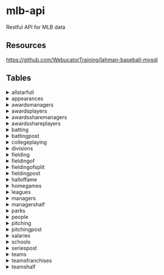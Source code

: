 # mlb-api

Restful API for MLB data

## Resources

https://github.com/WebucatorTraining/lahman-baseball-mysql


## Tables




<details><summary>allstarfull</summary><br>

<table><tbody>
<tr><td><b>ID</b></td><td>int(11)</td></tr>
<tr><td><b>playerID</b></td><td>varchar(9)</td></tr>
<tr><td><b>yearID</b></td><td>smallint(6)</td></tr>
<tr><td><b>gameNum</b></td><td>smallint(6)</td></tr>
<tr><td><b>gameID</b></td><td>varchar(12)</td></tr>
<tr><td><b>teamID</b></td><td>char(3)</td></tr>
<tr><td><b>team_ID</b></td><td>int(11)</td></tr>
<tr><td><b>lgID</b></td><td>char(2)</td></tr>
<tr><td><b>GP</b></td><td>smallint(6)</td></tr>
<tr><td><b>startingPos</b></td><td>smallint(6)</td></tr>

</tbody></table>



</details>



<details><summary>appearances</summary><br>

<table><tbody>
<tr><td><b>ID</b></td><td>int(11)</td></tr>
<tr><td><b>yearID</b></td><td>smallint(6)</td></tr>
<tr><td><b>teamID</b></td><td>char(3)</td></tr>
<tr><td><b>team_ID</b></td><td>int(11)</td></tr>
<tr><td><b>lgID</b></td><td>char(2)</td></tr>
<tr><td><b>playerID</b></td><td>varchar(9)</td></tr>
<tr><td><b>G_all</b></td><td>smallint(6)</td></tr>
<tr><td><b>GS</b></td><td>smallint(6)</td></tr>
<tr><td><b>G_batting</b></td><td>smallint(6)</td></tr>
<tr><td><b>G_defense</b></td><td>smallint(6)</td></tr>
<tr><td><b>G_p</b></td><td>smallint(6)</td></tr>
<tr><td><b>G_c</b></td><td>smallint(6)</td></tr>
<tr><td><b>G_1b</b></td><td>smallint(6)</td></tr>
<tr><td><b>G_2b</b></td><td>smallint(6)</td></tr>
<tr><td><b>G_3b</b></td><td>smallint(6)</td></tr>
<tr><td><b>G_ss</b></td><td>smallint(6)</td></tr>
<tr><td><b>G_lf</b></td><td>smallint(6)</td></tr>
<tr><td><b>G_cf</b></td><td>smallint(6)</td></tr>
<tr><td><b>G_rf</b></td><td>smallint(6)</td></tr>
<tr><td><b>G_of</b></td><td>smallint(6)</td></tr>
<tr><td><b>G_dh</b></td><td>smallint(6)</td></tr>
<tr><td><b>G_ph</b></td><td>smallint(6)</td></tr>
<tr><td><b>G_pr</b></td><td>smallint(6)</td></tr>

</tbody></table>



</details>



<details><summary>awardsmanagers</summary><br>

<table><tbody>
<tr><td><b>ID</b></td><td>int(11)</td></tr>
<tr><td><b>playerID</b></td><td>varchar(10)</td></tr>
<tr><td><b>awardID</b></td><td>varchar(75)</td></tr>
<tr><td><b>yearID</b></td><td>smallint(6)</td></tr>
<tr><td><b>lgID</b></td><td>char(2)</td></tr>
<tr><td><b>tie</b></td><td>varchar(1)</td></tr>
<tr><td><b>notes</b></td><td>varchar(100)</td></tr>

</tbody></table>



</details>



<details><summary>awardsplayers</summary><br>

<table><tbody>
<tr><td><b>ID</b></td><td>int(11)</td></tr>
<tr><td><b>playerID</b></td><td>varchar(9)</td></tr>
<tr><td><b>awardID</b></td><td>varchar(255)</td></tr>
<tr><td><b>yearID</b></td><td>smallint(6)</td></tr>
<tr><td><b>lgID</b></td><td>char(2)</td></tr>
<tr><td><b>tie</b></td><td>varchar(1)</td></tr>
<tr><td><b>notes</b></td><td>varchar(100)</td></tr>

</tbody></table>



</details>



<details><summary>awardssharemanagers</summary><br>

<table><tbody>
<tr><td><b>ID</b></td><td>int(11)</td></tr>
<tr><td><b>awardID</b></td><td>varchar(25)</td></tr>
<tr><td><b>yearID</b></td><td>smallint(6)</td></tr>
<tr><td><b>lgID</b></td><td>char(2)</td></tr>
<tr><td><b>playerID</b></td><td>varchar(10)</td></tr>
<tr><td><b>pointsWon</b></td><td>smallint(6)</td></tr>
<tr><td><b>pointsMax</b></td><td>smallint(6)</td></tr>
<tr><td><b>votesFirst</b></td><td>smallint(6)</td></tr>

</tbody></table>



</details>



<details><summary>awardsshareplayers</summary><br>

<table><tbody>
<tr><td><b>ID</b></td><td>int(11)</td></tr>
<tr><td><b>awardID</b></td><td>varchar(25)</td></tr>
<tr><td><b>yearID</b></td><td>smallint(6)</td></tr>
<tr><td><b>lgID</b></td><td>char(2)</td></tr>
<tr><td><b>playerID</b></td><td>varchar(9)</td></tr>
<tr><td><b>pointsWon</b></td><td>double</td></tr>
<tr><td><b>pointsMax</b></td><td>smallint(6)</td></tr>
<tr><td><b>votesFirst</b></td><td>double</td></tr>

</tbody></table>



</details>



<details><summary>batting</summary><br>

<table><tbody>
<tr><td><b>ID</b></td><td>int(11)</td></tr>
<tr><td><b>playerID</b></td><td>varchar(9)</td></tr>
<tr><td><b>yearID</b></td><td>smallint(6)</td></tr>
<tr><td><b>stint</b></td><td>smallint(6)</td></tr>
<tr><td><b>teamID</b></td><td>char(3)</td></tr>
<tr><td><b>team_ID</b></td><td>int(11)</td></tr>
<tr><td><b>lgID</b></td><td>char(2)</td></tr>
<tr><td><b>G</b></td><td>smallint(6)</td></tr>
<tr><td><b>G_batting</b></td><td>smallint(6)</td></tr>
<tr><td><b>AB</b></td><td>smallint(6)</td></tr>
<tr><td><b>R</b></td><td>smallint(6)</td></tr>
<tr><td><b>H</b></td><td>smallint(6)</td></tr>
<tr><td><b>2B</b></td><td>smallint(6)</td></tr>
<tr><td><b>3B</b></td><td>smallint(6)</td></tr>
<tr><td><b>HR</b></td><td>smallint(6)</td></tr>
<tr><td><b>RBI</b></td><td>smallint(6)</td></tr>
<tr><td><b>SB</b></td><td>smallint(6)</td></tr>
<tr><td><b>CS</b></td><td>smallint(6)</td></tr>
<tr><td><b>BB</b></td><td>smallint(6)</td></tr>
<tr><td><b>SO</b></td><td>smallint(6)</td></tr>
<tr><td><b>IBB</b></td><td>smallint(6)</td></tr>
<tr><td><b>HBP</b></td><td>smallint(6)</td></tr>
<tr><td><b>SH</b></td><td>smallint(6)</td></tr>
<tr><td><b>SF</b></td><td>smallint(6)</td></tr>
<tr><td><b>GIDP</b></td><td>smallint(6)</td></tr>

</tbody></table>



</details>



<details><summary>battingpost</summary><br>

<table><tbody>
<tr><td><b>ID</b></td><td>int(11)</td></tr>
<tr><td><b>yearID</b></td><td>smallint(6)</td></tr>
<tr><td><b>round</b></td><td>varchar(10)</td></tr>
<tr><td><b>playerID</b></td><td>varchar(9)</td></tr>
<tr><td><b>teamID</b></td><td>char(3)</td></tr>
<tr><td><b>team_ID</b></td><td>int(11)</td></tr>
<tr><td><b>lgID</b></td><td>char(2)</td></tr>
<tr><td><b>G</b></td><td>smallint(6)</td></tr>
<tr><td><b>AB</b></td><td>smallint(6)</td></tr>
<tr><td><b>R</b></td><td>smallint(6)</td></tr>
<tr><td><b>H</b></td><td>smallint(6)</td></tr>
<tr><td><b>2B</b></td><td>smallint(6)</td></tr>
<tr><td><b>3B</b></td><td>smallint(6)</td></tr>
<tr><td><b>HR</b></td><td>smallint(6)</td></tr>
<tr><td><b>RBI</b></td><td>smallint(6)</td></tr>
<tr><td><b>SB</b></td><td>smallint(6)</td></tr>
<tr><td><b>CS</b></td><td>smallint(6)</td></tr>
<tr><td><b>BB</b></td><td>smallint(6)</td></tr>
<tr><td><b>SO</b></td><td>smallint(6)</td></tr>
<tr><td><b>IBB</b></td><td>smallint(6)</td></tr>
<tr><td><b>HBP</b></td><td>smallint(6)</td></tr>
<tr><td><b>SH</b></td><td>smallint(6)</td></tr>
<tr><td><b>SF</b></td><td>smallint(6)</td></tr>
<tr><td><b>GIDP</b></td><td>smallint(6)</td></tr>

</tbody></table>



</details>



<details><summary>collegeplaying</summary><br>

<table><tbody>
<tr><td><b>ID</b></td><td>int(11)</td></tr>
<tr><td><b>playerID</b></td><td>varchar(9)</td></tr>
<tr><td><b>schoolID</b></td><td>varchar(15)</td></tr>
<tr><td><b>yearID</b></td><td>smallint(6)</td></tr>

</tbody></table>



</details>



<details><summary>divisions</summary><br>

<table><tbody>
<tr><td><b>ID</b></td><td>int(11)</td></tr>
<tr><td><b>divID</b></td><td>char(2)</td></tr>
<tr><td><b>lgID</b></td><td>char(2)</td></tr>
<tr><td><b>division</b></td><td>varchar(50)</td></tr>
<tr><td><b>active</b></td><td>char(1)</td></tr>

</tbody></table>



</details>



<details><summary>fielding</summary><br>

<table><tbody>
<tr><td><b>ID</b></td><td>int(11)</td></tr>
<tr><td><b>playerID</b></td><td>varchar(9)</td></tr>
<tr><td><b>yearID</b></td><td>smallint(6)</td></tr>
<tr><td><b>stint</b></td><td>smallint(6)</td></tr>
<tr><td><b>teamID</b></td><td>char(3)</td></tr>
<tr><td><b>team_ID</b></td><td>int(11)</td></tr>
<tr><td><b>lgID</b></td><td>char(2)</td></tr>
<tr><td><b>POS</b></td><td>varchar(2)</td></tr>
<tr><td><b>G</b></td><td>smallint(6)</td></tr>
<tr><td><b>GS</b></td><td>smallint(6)</td></tr>
<tr><td><b>InnOuts</b></td><td>smallint(6)</td></tr>
<tr><td><b>PO</b></td><td>smallint(6)</td></tr>
<tr><td><b>A</b></td><td>smallint(6)</td></tr>
<tr><td><b>E</b></td><td>smallint(6)</td></tr>
<tr><td><b>DP</b></td><td>smallint(6)</td></tr>
<tr><td><b>PB</b></td><td>smallint(6)</td></tr>
<tr><td><b>WP</b></td><td>smallint(6)</td></tr>
<tr><td><b>SB</b></td><td>smallint(6)</td></tr>
<tr><td><b>CS</b></td><td>smallint(6)</td></tr>
<tr><td><b>ZR</b></td><td>double</td></tr>

</tbody></table>



</details>



<details><summary>fieldingof</summary><br>

<table><tbody>
<tr><td><b>ID</b></td><td>int(11)</td></tr>
<tr><td><b>playerID</b></td><td>varchar(9)</td></tr>
<tr><td><b>yearID</b></td><td>smallint(6)</td></tr>
<tr><td><b>stint</b></td><td>smallint(6)</td></tr>
<tr><td><b>Glf</b></td><td>smallint(6)</td></tr>
<tr><td><b>Gcf</b></td><td>smallint(6)</td></tr>
<tr><td><b>Grf</b></td><td>smallint(6)</td></tr>

</tbody></table>



</details>



<details><summary>fieldingofsplit</summary><br>

<table><tbody>
<tr><td><b>ID</b></td><td>int(11)</td></tr>
<tr><td><b>playerID</b></td><td>varchar(9)</td></tr>
<tr><td><b>yearID</b></td><td>smallint(6)</td></tr>
<tr><td><b>stint</b></td><td>smallint(6)</td></tr>
<tr><td><b>teamID</b></td><td>char(3)</td></tr>
<tr><td><b>team_ID</b></td><td>int(11)</td></tr>
<tr><td><b>lgID</b></td><td>char(2)</td></tr>
<tr><td><b>POS</b></td><td>varchar(2)</td></tr>
<tr><td><b>G</b></td><td>smallint(6)</td></tr>
<tr><td><b>GS</b></td><td>smallint(6)</td></tr>
<tr><td><b>InnOuts</b></td><td>smallint(6)</td></tr>
<tr><td><b>PO</b></td><td>smallint(6)</td></tr>
<tr><td><b>A</b></td><td>smallint(6)</td></tr>
<tr><td><b>E</b></td><td>smallint(6)</td></tr>
<tr><td><b>DP</b></td><td>smallint(6)</td></tr>
<tr><td><b>PB</b></td><td>smallint(6)</td></tr>
<tr><td><b>WP</b></td><td>smallint(6)</td></tr>
<tr><td><b>SB</b></td><td>smallint(6)</td></tr>
<tr><td><b>CS</b></td><td>smallint(6)</td></tr>
<tr><td><b>ZR</b></td><td>double</td></tr>

</tbody></table>



</details>



<details><summary>fieldingpost</summary><br>

<table><tbody>
<tr><td><b>ID</b></td><td>int(11)</td></tr>
<tr><td><b>playerID</b></td><td>varchar(9)</td></tr>
<tr><td><b>yearID</b></td><td>smallint(6)</td></tr>
<tr><td><b>teamID</b></td><td>char(3)</td></tr>
<tr><td><b>team_ID</b></td><td>int(11)</td></tr>
<tr><td><b>lgID</b></td><td>char(2)</td></tr>
<tr><td><b>round</b></td><td>varchar(10)</td></tr>
<tr><td><b>POS</b></td><td>varchar(2)</td></tr>
<tr><td><b>G</b></td><td>smallint(6)</td></tr>
<tr><td><b>GS</b></td><td>smallint(6)</td></tr>
<tr><td><b>InnOuts</b></td><td>smallint(6)</td></tr>
<tr><td><b>PO</b></td><td>smallint(6)</td></tr>
<tr><td><b>A</b></td><td>smallint(6)</td></tr>
<tr><td><b>E</b></td><td>smallint(6)</td></tr>
<tr><td><b>DP</b></td><td>smallint(6)</td></tr>
<tr><td><b>TP</b></td><td>smallint(6)</td></tr>
<tr><td><b>PB</b></td><td>smallint(6)</td></tr>
<tr><td><b>SB</b></td><td>smallint(6)</td></tr>
<tr><td><b>CS</b></td><td>smallint(6)</td></tr>

</tbody></table>



</details>



<details><summary>halloffame</summary><br>

<table><tbody>
<tr><td><b>ID</b></td><td>int(11)</td></tr>
<tr><td><b>playerID</b></td><td>varchar(10)</td></tr>
<tr><td><b>yearid</b></td><td>smallint(6)</td></tr>
<tr><td><b>votedBy</b></td><td>varchar(64)</td></tr>
<tr><td><b>ballots</b></td><td>smallint(6)</td></tr>
<tr><td><b>needed</b></td><td>smallint(6)</td></tr>
<tr><td><b>votes</b></td><td>smallint(6)</td></tr>
<tr><td><b>inducted</b></td><td>varchar(1)</td></tr>
<tr><td><b>category</b></td><td>varchar(20)</td></tr>
<tr><td><b>needed_note</b></td><td>varchar(25)</td></tr>

</tbody></table>



</details>



<details><summary>homegames</summary><br>

<table><tbody>
<tr><td><b>ID</b></td><td>int(11)</td></tr>
<tr><td><b>yearkey</b></td><td>int(11)</td></tr>
<tr><td><b>leaguekey</b></td><td>char(2)</td></tr>
<tr><td><b>teamkey</b></td><td>char(3)</td></tr>
<tr><td><b>team_ID</b></td><td>int(11)</td></tr>
<tr><td><b>parkkey</b></td><td>varchar(255)</td></tr>
<tr><td><b>park_ID</b></td><td>int(11)</td></tr>
<tr><td><b>spanfirst</b></td><td>varchar(255)</td></tr>
<tr><td><b>spanlast</b></td><td>varchar(255)</td></tr>
<tr><td><b>games</b></td><td>int(11)</td></tr>
<tr><td><b>openings</b></td><td>int(11)</td></tr>
<tr><td><b>attendance</b></td><td>int(11)</td></tr>
<tr><td><b>spanfirst_date</b></td><td>date</td></tr>
<tr><td><b>spanlast_date</b></td><td>date</td></tr>

</tbody></table>



</details>



<details><summary>leagues</summary><br>

<table><tbody>
<tr><td><b>lgID</b></td><td>char(2)</td></tr>
<tr><td><b>league</b></td><td>varchar(50)</td></tr>
<tr><td><b>active</b></td><td>char(1)</td></tr>

</tbody></table>



</details>



<details><summary>managers</summary><br>

<table><tbody>
<tr><td><b>ID</b></td><td>int(11)</td></tr>
<tr><td><b>playerID</b></td><td>varchar(10)</td></tr>
<tr><td><b>yearID</b></td><td>smallint(6)</td></tr>
<tr><td><b>teamID</b></td><td>char(3)</td></tr>
<tr><td><b>team_ID</b></td><td>int(11)</td></tr>
<tr><td><b>lgID</b></td><td>char(2)</td></tr>
<tr><td><b>inseason</b></td><td>smallint(6)</td></tr>
<tr><td><b>G</b></td><td>smallint(6)</td></tr>
<tr><td><b>W</b></td><td>smallint(6)</td></tr>
<tr><td><b>L</b></td><td>smallint(6)</td></tr>
<tr><td><b>teamRank</b></td><td>smallint(6)</td></tr>
<tr><td><b>plyrMgr</b></td><td>varchar(1)</td></tr>

</tbody></table>



</details>



<details><summary>managershalf</summary><br>

<table><tbody>
<tr><td><b>ID</b></td><td>int(11)</td></tr>
<tr><td><b>playerID</b></td><td>varchar(10)</td></tr>
<tr><td><b>yearID</b></td><td>smallint(6)</td></tr>
<tr><td><b>teamID</b></td><td>char(3)</td></tr>
<tr><td><b>team_ID</b></td><td>int(11)</td></tr>
<tr><td><b>lgID</b></td><td>char(2)</td></tr>
<tr><td><b>inseason</b></td><td>smallint(6)</td></tr>
<tr><td><b>half</b></td><td>smallint(6)</td></tr>
<tr><td><b>G</b></td><td>smallint(6)</td></tr>
<tr><td><b>W</b></td><td>smallint(6)</td></tr>
<tr><td><b>L</b></td><td>smallint(6)</td></tr>
<tr><td><b>teamRank</b></td><td>smallint(6)</td></tr>

</tbody></table>



</details>



<details><summary>parks</summary><br>

<table><tbody>
<tr><td><b>ID</b></td><td>int(11)</td></tr>
<tr><td><b>parkalias</b></td><td>varchar(255)</td></tr>
<tr><td><b>parkkey</b></td><td>varchar(255)</td></tr>
<tr><td><b>parkname</b></td><td>varchar(255)</td></tr>
<tr><td><b>city</b></td><td>varchar(255)</td></tr>
<tr><td><b>state</b></td><td>varchar(255)</td></tr>
<tr><td><b>country</b></td><td>varchar(255)</td></tr>

</tbody></table>



</details>



<details><summary>people</summary><br>

<table><tbody>
<tr><td><b>playerID</b></td><td>varchar(9)</td></tr>
<tr><td><b>birthYear</b></td><td>int(11)</td></tr>
<tr><td><b>birthMonth</b></td><td>int(11)</td></tr>
<tr><td><b>birthDay</b></td><td>int(11)</td></tr>
<tr><td><b>birthCountry</b></td><td>varchar(255)</td></tr>
<tr><td><b>birthState</b></td><td>varchar(255)</td></tr>
<tr><td><b>birthCity</b></td><td>varchar(255)</td></tr>
<tr><td><b>deathYear</b></td><td>int(11)</td></tr>
<tr><td><b>deathMonth</b></td><td>int(11)</td></tr>
<tr><td><b>deathDay</b></td><td>int(11)</td></tr>
<tr><td><b>deathCountry</b></td><td>varchar(255)</td></tr>
<tr><td><b>deathState</b></td><td>varchar(255)</td></tr>
<tr><td><b>deathCity</b></td><td>varchar(255)</td></tr>
<tr><td><b>nameFirst</b></td><td>varchar(255)</td></tr>
<tr><td><b>nameLast</b></td><td>varchar(255)</td></tr>
<tr><td><b>nameGiven</b></td><td>varchar(255)</td></tr>
<tr><td><b>weight</b></td><td>int(11)</td></tr>
<tr><td><b>height</b></td><td>int(11)</td></tr>
<tr><td><b>bats</b></td><td>varchar(255)</td></tr>
<tr><td><b>throws</b></td><td>varchar(255)</td></tr>
<tr><td><b>debut</b></td><td>varchar(255)</td></tr>
<tr><td><b>finalGame</b></td><td>varchar(255)</td></tr>
<tr><td><b>retroID</b></td><td>varchar(255)</td></tr>
<tr><td><b>bbrefID</b></td><td>varchar(255)</td></tr>
<tr><td><b>birth_date</b></td><td>date</td></tr>
<tr><td><b>debut_date</b></td><td>date</td></tr>
<tr><td><b>finalgame_date</b></td><td>date</td></tr>
<tr><td><b>death_date</b></td><td>date</td></tr>

</tbody></table>



</details>



<details><summary>pitching</summary><br>

<table><tbody>
<tr><td><b>ID</b></td><td>int(11)</td></tr>
<tr><td><b>playerID</b></td><td>varchar(9)</td></tr>
<tr><td><b>yearID</b></td><td>smallint(6)</td></tr>
<tr><td><b>stint</b></td><td>smallint(6)</td></tr>
<tr><td><b>teamID</b></td><td>char(3)</td></tr>
<tr><td><b>team_ID</b></td><td>int(11)</td></tr>
<tr><td><b>lgID</b></td><td>char(2)</td></tr>
<tr><td><b>W</b></td><td>smallint(6)</td></tr>
<tr><td><b>L</b></td><td>smallint(6)</td></tr>
<tr><td><b>G</b></td><td>smallint(6)</td></tr>
<tr><td><b>GS</b></td><td>smallint(6)</td></tr>
<tr><td><b>CG</b></td><td>smallint(6)</td></tr>
<tr><td><b>SHO</b></td><td>smallint(6)</td></tr>
<tr><td><b>SV</b></td><td>smallint(6)</td></tr>
<tr><td><b>IPouts</b></td><td>int(11)</td></tr>
<tr><td><b>H</b></td><td>smallint(6)</td></tr>
<tr><td><b>ER</b></td><td>smallint(6)</td></tr>
<tr><td><b>HR</b></td><td>smallint(6)</td></tr>
<tr><td><b>BB</b></td><td>smallint(6)</td></tr>
<tr><td><b>SO</b></td><td>smallint(6)</td></tr>
<tr><td><b>BAOpp</b></td><td>double</td></tr>
<tr><td><b>ERA</b></td><td>double</td></tr>
<tr><td><b>IBB</b></td><td>smallint(6)</td></tr>
<tr><td><b>WP</b></td><td>smallint(6)</td></tr>
<tr><td><b>HBP</b></td><td>smallint(6)</td></tr>
<tr><td><b>BK</b></td><td>smallint(6)</td></tr>
<tr><td><b>BFP</b></td><td>smallint(6)</td></tr>
<tr><td><b>GF</b></td><td>smallint(6)</td></tr>
<tr><td><b>R</b></td><td>smallint(6)</td></tr>
<tr><td><b>SH</b></td><td>smallint(6)</td></tr>
<tr><td><b>SF</b></td><td>smallint(6)</td></tr>
<tr><td><b>GIDP</b></td><td>smallint(6)</td></tr>

</tbody></table>



</details>



<details><summary>pitchingpost</summary><br>

<table><tbody>
<tr><td><b>ID</b></td><td>int(11)</td></tr>
<tr><td><b>playerID</b></td><td>varchar(9)</td></tr>
<tr><td><b>yearID</b></td><td>smallint(6)</td></tr>
<tr><td><b>round</b></td><td>varchar(10)</td></tr>
<tr><td><b>teamID</b></td><td>char(3)</td></tr>
<tr><td><b>team_ID</b></td><td>int(11)</td></tr>
<tr><td><b>lgID</b></td><td>char(2)</td></tr>
<tr><td><b>W</b></td><td>smallint(6)</td></tr>
<tr><td><b>L</b></td><td>smallint(6)</td></tr>
<tr><td><b>G</b></td><td>smallint(6)</td></tr>
<tr><td><b>GS</b></td><td>smallint(6)</td></tr>
<tr><td><b>CG</b></td><td>smallint(6)</td></tr>
<tr><td><b>SHO</b></td><td>smallint(6)</td></tr>
<tr><td><b>SV</b></td><td>smallint(6)</td></tr>
<tr><td><b>IPouts</b></td><td>int(11)</td></tr>
<tr><td><b>H</b></td><td>smallint(6)</td></tr>
<tr><td><b>ER</b></td><td>smallint(6)</td></tr>
<tr><td><b>HR</b></td><td>smallint(6)</td></tr>
<tr><td><b>BB</b></td><td>smallint(6)</td></tr>
<tr><td><b>SO</b></td><td>smallint(6)</td></tr>
<tr><td><b>BAOpp</b></td><td>double</td></tr>
<tr><td><b>ERA</b></td><td>double</td></tr>
<tr><td><b>IBB</b></td><td>smallint(6)</td></tr>
<tr><td><b>WP</b></td><td>smallint(6)</td></tr>
<tr><td><b>HBP</b></td><td>smallint(6)</td></tr>
<tr><td><b>BK</b></td><td>smallint(6)</td></tr>
<tr><td><b>BFP</b></td><td>smallint(6)</td></tr>
<tr><td><b>GF</b></td><td>smallint(6)</td></tr>
<tr><td><b>R</b></td><td>smallint(6)</td></tr>
<tr><td><b>SH</b></td><td>smallint(6)</td></tr>
<tr><td><b>SF</b></td><td>smallint(6)</td></tr>
<tr><td><b>GIDP</b></td><td>smallint(6)</td></tr>

</tbody></table>



</details>



<details><summary>salaries</summary><br>

<table><tbody>
<tr><td><b>ID</b></td><td>int(11)</td></tr>
<tr><td><b>yearID</b></td><td>smallint(6)</td></tr>
<tr><td><b>teamID</b></td><td>char(3)</td></tr>
<tr><td><b>team_ID</b></td><td>int(11)</td></tr>
<tr><td><b>lgID</b></td><td>char(2)</td></tr>
<tr><td><b>playerID</b></td><td>varchar(9)</td></tr>
<tr><td><b>salary</b></td><td>double</td></tr>

</tbody></table>



</details>



<details><summary>schools</summary><br>

<table><tbody>
<tr><td><b>schoolID</b></td><td>varchar(15)</td></tr>
<tr><td><b>name_full</b></td><td>varchar(255)</td></tr>
<tr><td><b>city</b></td><td>varchar(55)</td></tr>
<tr><td><b>state</b></td><td>varchar(55)</td></tr>
<tr><td><b>country</b></td><td>varchar(55)</td></tr>

</tbody></table>



</details>



<details><summary>seriespost</summary><br>

<table><tbody>
<tr><td><b>ID</b></td><td>int(11)</td></tr>
<tr><td><b>yearID</b></td><td>smallint(6)</td></tr>
<tr><td><b>round</b></td><td>varchar(5)</td></tr>
<tr><td><b>teamIDwinner</b></td><td>varchar(3)</td></tr>
<tr><td><b>lgIDwinner</b></td><td>varchar(2)</td></tr>
<tr><td><b>team_IDwinner</b></td><td>int(11)</td></tr>
<tr><td><b>teamIDloser</b></td><td>varchar(3)</td></tr>
<tr><td><b>team_IDloser</b></td><td>int(11)</td></tr>
<tr><td><b>lgIDloser</b></td><td>varchar(2)</td></tr>
<tr><td><b>wins</b></td><td>smallint(6)</td></tr>
<tr><td><b>losses</b></td><td>smallint(6)</td></tr>
<tr><td><b>ties</b></td><td>smallint(6)</td></tr>

</tbody></table>



</details>



<details><summary>teams</summary><br>

<table><tbody>
<tr><td><b>ID</b></td><td>int(11)</td></tr>
<tr><td><b>yearID</b></td><td>smallint(6)</td></tr>
<tr><td><b>lgID</b></td><td>char(2)</td></tr>
<tr><td><b>teamID</b></td><td>char(3)</td></tr>
<tr><td><b>franchID</b></td><td>varchar(3)</td></tr>
<tr><td><b>divID</b></td><td>char(1)</td></tr>
<tr><td><b>div_ID</b></td><td>int(11)</td></tr>
<tr><td><b>teamRank</b></td><td>smallint(6)</td></tr>
<tr><td><b>G</b></td><td>smallint(6)</td></tr>
<tr><td><b>Ghome</b></td><td>smallint(6)</td></tr>
<tr><td><b>W</b></td><td>smallint(6)</td></tr>
<tr><td><b>L</b></td><td>smallint(6)</td></tr>
<tr><td><b>DivWin</b></td><td>varchar(1)</td></tr>
<tr><td><b>WCWin</b></td><td>varchar(1)</td></tr>
<tr><td><b>LgWin</b></td><td>varchar(1)</td></tr>
<tr><td><b>WSWin</b></td><td>varchar(1)</td></tr>
<tr><td><b>R</b></td><td>smallint(6)</td></tr>
<tr><td><b>AB</b></td><td>smallint(6)</td></tr>
<tr><td><b>H</b></td><td>smallint(6)</td></tr>
<tr><td><b>2B</b></td><td>smallint(6)</td></tr>
<tr><td><b>3B</b></td><td>smallint(6)</td></tr>
<tr><td><b>HR</b></td><td>smallint(6)</td></tr>
<tr><td><b>BB</b></td><td>smallint(6)</td></tr>
<tr><td><b>SO</b></td><td>smallint(6)</td></tr>
<tr><td><b>SB</b></td><td>smallint(6)</td></tr>
<tr><td><b>CS</b></td><td>smallint(6)</td></tr>
<tr><td><b>HBP</b></td><td>smallint(6)</td></tr>
<tr><td><b>SF</b></td><td>smallint(6)</td></tr>
<tr><td><b>RA</b></td><td>smallint(6)</td></tr>
<tr><td><b>ER</b></td><td>smallint(6)</td></tr>
<tr><td><b>ERA</b></td><td>double</td></tr>
<tr><td><b>CG</b></td><td>smallint(6)</td></tr>
<tr><td><b>SHO</b></td><td>smallint(6)</td></tr>
<tr><td><b>SV</b></td><td>smallint(6)</td></tr>
<tr><td><b>IPouts</b></td><td>int(11)</td></tr>
<tr><td><b>HA</b></td><td>smallint(6)</td></tr>
<tr><td><b>HRA</b></td><td>smallint(6)</td></tr>
<tr><td><b>BBA</b></td><td>smallint(6)</td></tr>
<tr><td><b>SOA</b></td><td>smallint(6)</td></tr>
<tr><td><b>E</b></td><td>int(11)</td></tr>
<tr><td><b>DP</b></td><td>int(11)</td></tr>
<tr><td><b>FP</b></td><td>double</td></tr>
<tr><td><b>name</b></td><td>varchar(50)</td></tr>
<tr><td><b>park</b></td><td>varchar(255)</td></tr>
<tr><td><b>attendance</b></td><td>int(11)</td></tr>
<tr><td><b>BPF</b></td><td>int(11)</td></tr>
<tr><td><b>PPF</b></td><td>int(11)</td></tr>
<tr><td><b>teamIDBR</b></td><td>varchar(3)</td></tr>
<tr><td><b>teamIDlahman45</b></td><td>varchar(3)</td></tr>
<tr><td><b>teamIDretro</b></td><td>varchar(3)</td></tr>

</tbody></table>



</details>



<details><summary>teamsfranchises</summary><br>

<table><tbody>
<tr><td><b>franchID</b></td><td>varchar(3)</td></tr>
<tr><td><b>franchName</b></td><td>varchar(50)</td></tr>
<tr><td><b>active</b></td><td>char(1)</td></tr>
<tr><td><b>NAassoc</b></td><td>varchar(3)</td></tr>

</tbody></table>



</details>



<details><summary>teamshalf</summary><br>

<table><tbody>
<tr><td><b>ID</b></td><td>int(11)</td></tr>
<tr><td><b>yearID</b></td><td>smallint(6)</td></tr>
<tr><td><b>lgID</b></td><td>char(2)</td></tr>
<tr><td><b>teamID</b></td><td>char(3)</td></tr>
<tr><td><b>team_ID</b></td><td>int(11)</td></tr>
<tr><td><b>Half</b></td><td>varchar(1)</td></tr>
<tr><td><b>divID</b></td><td>char(1)</td></tr>
<tr><td><b>div_ID</b></td><td>int(11)</td></tr>
<tr><td><b>DivWin</b></td><td>varchar(1)</td></tr>
<tr><td><b>teamRank</b></td><td>smallint(6)</td></tr>
<tr><td><b>G</b></td><td>smallint(6)</td></tr>
<tr><td><b>W</b></td><td>smallint(6)</td></tr>
<tr><td><b>L</b></td><td>smallint(6)</td></tr>

</tbody></table>



</details>
